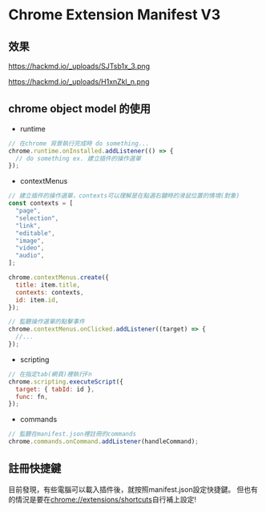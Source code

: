 # Chrome Extension Manifest V3

## 效果

https://hackmd.io/_uploads/SJTsb1x_3.png

https://hackmd.io/_uploads/H1xnZkl_n.png

## chrome object model 的使用

- runtime

```javascript
// 在chrome 背景執行完成時 do something...
chrome.runtime.onInstalled.addListener(() => {
  // do something ex. 建立插件的操作選單
});
```

- contextMenus

```javascript
// 建立插件的操作選單，contexts可以理解是在點選右鍵時的滑鼠位置的情境(對象)
const contexts = [
  "page",
  "selection",
  "link",
  "editable",
  "image",
  "video",
  "audio",
];

chrome.contextMenus.create({
  title: item.title,
  contexts: contexts,
  id: item.id,
});

// 監聽操作選單的點擊事件
chrome.contextMenus.onClicked.addListener((target) => {
  //...
});
```

- scripting

```javascript
// 在指定tab(網頁)裡執行Fn
chrome.scripting.executeScript({
  target: { tabId: id },
  func: fn,
});
```

- commands

```javascript
// 監聽在manifest.json裡註冊的commands
chrome.commands.onCommand.addListener(handleCommand);
```

## 註冊快捷鍵
目前發現，有些電腦可以載入插件後，就按照manifest.json設定快捷鍵。
但也有的情況是要在[chrome://extensions/shortcuts](chrome://extensions/shortcuts)自行補上設定!

